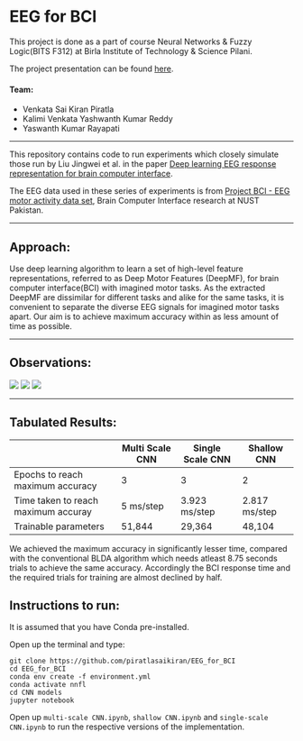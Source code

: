 # EEG for BCI

This project is done as a part of course Neural Networks & Fuzzy Logic(BITS F312) at Birla Institute of Technology & Science Pilani. 

The project presentation can be found [here](./project_presentation.pdf).

#### Team:

- Venkata Sai Kiran Piratla
- Kalimi Venkata Yashwanth Kumar Reddy
- Yaswanth Kumar Rayapati

---

This repository contains code to run experiments which closely simulate those run by Liu Jingwei et al. in the paper [Deep learning EEG response representation for brain computer interface](https://ieeexplore.ieee.org/document/7260182).

The EEG data used in these series of experiments is from [Project BCI - EEG motor activity data set](https://sites.google.com/site/projectbci/), Brain Computer Interface research at NUST Pakistan.

---

## Approach:
 
Use deep learning algorithm to learn a set of high-level feature representations, referred to as Deep Motor Features (DeepMF), for brain computer interface(BCI) with imagined motor tasks. As the extracted DeepMF are dissimilar for different tasks and alike for the same tasks, it is convenient to separate the diverse EEG signals for imagined motor tasks apart. Our aim is to achieve maximum accuracy within as less amount of time as possible.


---

## Observations:

<img src="images/multiscale.png">
<img src="images/singlescale.png">
<img src="images/shallow.png">

---
## Tabulated Results:

|       | Multi Scale CNN | Single Scale CNN | Shallow CNN |
| --- | --- | --- | --- |
| Epochs to reach maximum accuracy | 3 | 3 | 2 |
| Time taken to reach maximum accuray | 5 ms/step | 3.923 ms/step | 2.817 ms/step |
| Trainable parameters | 51,844 | 29,364 | 48,104 |

We achieved the maximum accuracy in significantly lesser time, compared with the conventional BLDA algorithm which needs atleast 8.75 seconds trials to achieve the same accuracy. Accordingly the BCI response time and the required trials for training are almost declined by half.



## Instructions to run:
It is assumed that you have Conda pre-installed.

Open up the terminal and type:

    
    git clone https://github.com/piratlasaikiran/EEG_for_BCI
    cd EEG_for_BCI
    conda env create -f environment.yml
    conda activate nnfl
    cd CNN models
    jupyter notebook
    
    
    
Open up `multi-scale CNN.ipynb`, `shallow CNN.ipynb` and `single-scale CNN.ipynb` to run the respective versions of the implementation.


